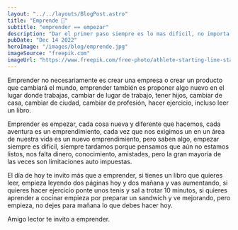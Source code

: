 ```yaml
---
layout: "../../layouts/BlogPost.astro"
title: "Emprende 🚀"
subtitle: "emprender == empezar"
description: "Dar el primer paso siempre es lo mas dificil, no importa tu ubicacion, no importa tu edad, tu sexo, tu religion o profesión, siempre se hara dificil dar el primer paso."
pubDate: "Dec 14 2022"
heroImage: "/images/blog/emprende.jpg"
imageSource: "freepik.com"
imageUrl: "https://www.freepik.com/free-photo/athlete-starting-line-stadium_26197929.htm#&position=5&from_view=collections"
---
```


Emprender no necesariamente es crear una empresa o crear un producto que cambiará el mundo, emprender también es proponer algo nuevo en el lugar donde trabajas, cambiar de lugar de trabajo, tener hijos, cambiar de casa, cambiar de ciudad, cambiar de profesión, hacer ejercicio, incluso leer un libro.

Emprender es empezar, cada cosa nueva y diferente que hacemos, cada aventura es un emprendimiento, cada vez que nos exigimos un en un área de nuestra vida es un nuevo emprendimiento, pero saben algo, empezar siempre es difícil, siempre tardamos porque pensamos que aún no estamos listos, nos falta dinero, conocimiento, amistades, pero la gran mayoría de las veces son limitaciones auto impuestas.

El día de hoy te invito más que a emprender, si tienes un libro que quieres leer, empieza leyendo dos páginas hoy y dos mañana y vas aumentando, si quieres hacer ejercicio ponte unos tenis y sal a trotar 10 minutos, si quieres aprender a cocinar empieza por preparar un sandwich y ve mejorando, pero empieza, no dejes para mañana lo que debes hacer hoy.

Amigo lector te invito a emprender.
